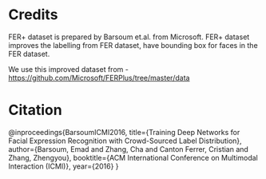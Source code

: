 # Credits

FER+ dataset is prepared by Barsoum et.al. from Microsoft. FER+ dataset improves the labelling from FER dataset, have bounding box for faces in the FER dataset.

We use this improved dataset from - https://github.com/Microsoft/FERPlus/tree/master/data

# Citation

@inproceedings{BarsoumICMI2016,
    title={Training Deep Networks for Facial Expression Recognition with Crowd-Sourced Label Distribution},
    author={Barsoum, Emad and Zhang, Cha and Canton Ferrer, Cristian and Zhang, Zhengyou},
    booktitle={ACM International Conference on Multimodal Interaction (ICMI)},
    year={2016}
}